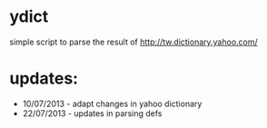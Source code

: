 ydict
=====

simple script to parse the result of http://tw.dictionary.yahoo.com/

# updates:
* 10/07/2013 - adapt changes in yahoo dictionary
* 22/07/2013 - updates in parsing defs
